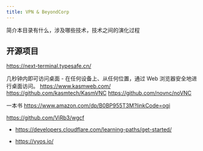 ```yaml
---
title: VPN & BeyondCorp
---
```

简介本目录有什么，涉及哪些技术，技术之间的演化过程
## 开源项目
https://next-terminal.typesafe.cn/

几秒钟内即可访问桌面 - 在任何设备上、从任何位置，通过 Web 浏览器安全地进行桌面访问。
https://www.kasmweb.com/
https://github.com/kasmtech/KasmVNC
https://github.com/novnc/noVNC  



一本书 https://www.amazon.com/dp/B0BP955T3M?linkCode=ogi

https://github.com/ViRb3/wgcf


- https://developers.cloudflare.com/learning-paths/get-started/

- https://vyos.io/



















